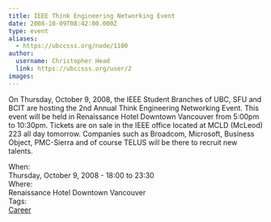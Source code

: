 ```yaml
---
title: IEEE Think Engineering Networking Event 
date: 2008-10-09T08:42:00.000Z
type: event
aliases:
  - https://ubccsss.org/node/1100
author:
  username: Christopher Head
  link: https://ubccsss.org/user/2
images:
---
```


<div class="field field-name-body field-type-text-with-summary field-label-hidden"><div class="field-items"><div class="field-item even"><p>On Thursday, October 9, 2008, the IEEE Student Branches of UBC, SFU and BCIT are hosting the 2nd Annual Think Engineering Networking Event. This event will be held in Renaissance Hotel Downtown Vancouver from 5:00pm to 10:30pm. Tickets are on sale in the IEEE office located at MCLD (McLeod) 223 all day tomorrow. Companies such as Broadcom, Microsoft, Business Object, PMC-Sierra and of course TELUS will be there to recruit new talents.</p>
</div></div></div><div class="field field-name-field-dates field-type-datetime field-label-above"><div class="field-label">When:&#xA0;</div><div class="field-items"><div class="field-item even"><span class="date-display-single">Thursday, October 9, 2008 - <span class="date-display-range"><span class="date-display-start">18:00</span> to <span class="date-display-end">23:30</span></span></span></div></div></div><div class="field field-name-field-location field-type-text field-label-above"><div class="field-label">Where:&#xA0;</div><div class="field-items"><div class="field-item even">Renaissance Hotel Downtown Vancouver</div></div></div>    <footer>
    <div class="field field-name-field-tags field-type-taxonomy-term-reference field-label-above"><div class="field-label">Tags:&#xA0;</div><div class="field-items"><div class="field-item even"><a href="/career">Career</a></div></div></div>      </footer>